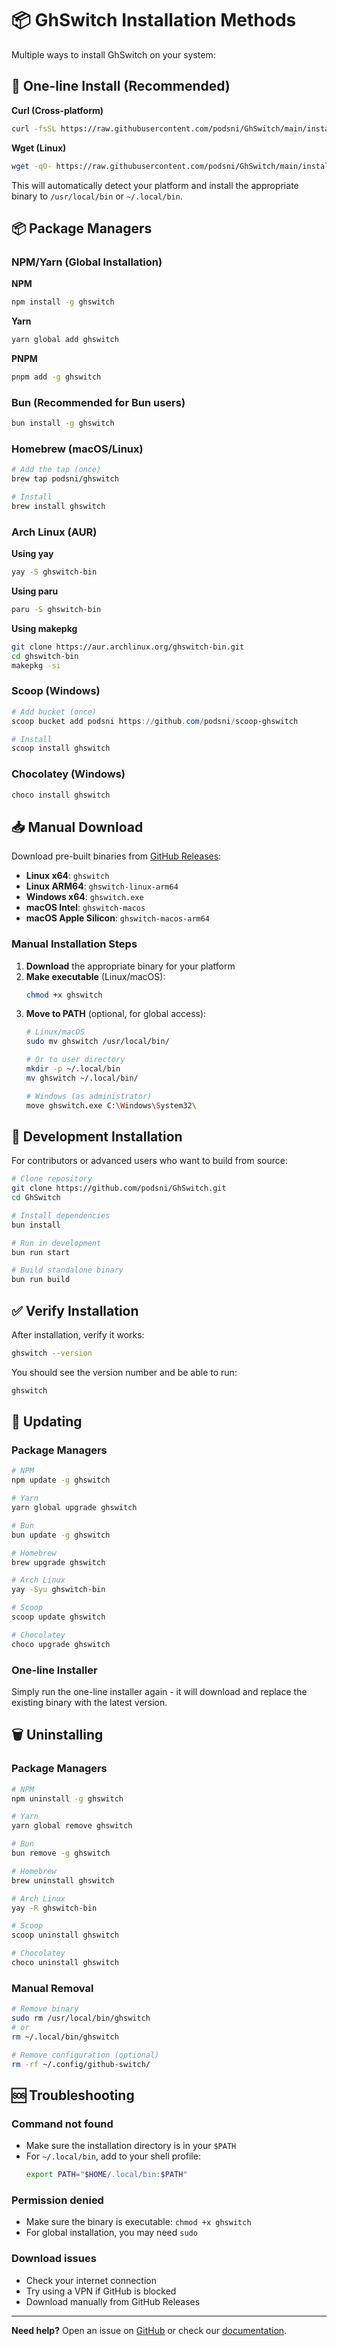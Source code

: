 # 📦 GhSwitch Installation Methods

Multiple ways to install GhSwitch on your system:

## 🚀 One-line Install (Recommended)

**Curl (Cross-platform)**
```bash
curl -fsSL https://raw.githubusercontent.com/podsni/GhSwitch/main/install-curl.sh | bash
```

**Wget (Linux)**
```bash
wget -qO- https://raw.githubusercontent.com/podsni/GhSwitch/main/install-curl.sh | bash
```

This will automatically detect your platform and install the appropriate binary to `/usr/local/bin` or `~/.local/bin`.

## 📦 Package Managers

### NPM/Yarn (Global Installation)

**NPM**
```bash
npm install -g ghswitch
```

**Yarn**
```bash
yarn global add ghswitch
```

**PNPM**
```bash
pnpm add -g ghswitch
```

### Bun (Recommended for Bun users)

```bash
bun install -g ghswitch
```

### Homebrew (macOS/Linux)

```bash
# Add the tap (once)
brew tap podsni/ghswitch

# Install
brew install ghswitch
```

### Arch Linux (AUR)

**Using yay**
```bash
yay -S ghswitch-bin
```

**Using paru**
```bash
paru -S ghswitch-bin
```

**Using makepkg**
```bash
git clone https://aur.archlinux.org/ghswitch-bin.git
cd ghswitch-bin
makepkg -si
```

### Scoop (Windows)

```powershell
# Add bucket (once)
scoop bucket add podsni https://github.com/podsni/scoop-ghswitch

# Install
scoop install ghswitch
```

### Chocolatey (Windows)

```powershell
choco install ghswitch
```

## 📥 Manual Download

Download pre-built binaries from [GitHub Releases](https://github.com/podsni/GhSwitch/releases/latest):

- **Linux x64**: `ghswitch`
- **Linux ARM64**: `ghswitch-linux-arm64`
- **Windows x64**: `ghswitch.exe`
- **macOS Intel**: `ghswitch-macos`
- **macOS Apple Silicon**: `ghswitch-macos-arm64`

### Manual Installation Steps

1. **Download** the appropriate binary for your platform
2. **Make executable** (Linux/macOS):
   ```bash
   chmod +x ghswitch
   ```
3. **Move to PATH** (optional, for global access):
   ```bash
   # Linux/macOS
   sudo mv ghswitch /usr/local/bin/
   
   # Or to user directory
   mkdir -p ~/.local/bin
   mv ghswitch ~/.local/bin/
   
   # Windows (as administrator)
   move ghswitch.exe C:\Windows\System32\
   ```

## 🔧 Development Installation

For contributors or advanced users who want to build from source:

```bash
# Clone repository
git clone https://github.com/podsni/GhSwitch.git
cd GhSwitch

# Install dependencies
bun install

# Run in development
bun run start

# Build standalone binary
bun run build
```

## ✅ Verify Installation

After installation, verify it works:

```bash
ghswitch --version
```

You should see the version number and be able to run:

```bash
ghswitch
```

## 🔄 Updating

### Package Managers
```bash
# NPM
npm update -g ghswitch

# Yarn
yarn global upgrade ghswitch

# Bun
bun update -g ghswitch

# Homebrew
brew upgrade ghswitch

# Arch Linux
yay -Syu ghswitch-bin

# Scoop
scoop update ghswitch

# Chocolatey
choco upgrade ghswitch
```

### One-line Installer
Simply run the one-line installer again - it will download and replace the existing binary with the latest version.

## 🗑️ Uninstalling

### Package Managers
```bash
# NPM
npm uninstall -g ghswitch

# Yarn
yarn global remove ghswitch

# Bun
bun remove -g ghswitch

# Homebrew
brew uninstall ghswitch

# Arch Linux
yay -R ghswitch-bin

# Scoop
scoop uninstall ghswitch

# Chocolatey
choco uninstall ghswitch
```

### Manual Removal
```bash
# Remove binary
sudo rm /usr/local/bin/ghswitch
# or
rm ~/.local/bin/ghswitch

# Remove configuration (optional)
rm -rf ~/.config/github-switch/
```

## 🆘 Troubleshooting

### Command not found
- Make sure the installation directory is in your `$PATH`
- For `~/.local/bin`, add to your shell profile:
  ```bash
  export PATH="$HOME/.local/bin:$PATH"
  ```

### Permission denied
- Make sure the binary is executable: `chmod +x ghswitch`
- For global installation, you may need `sudo`

### Download issues
- Check your internet connection
- Try using a VPN if GitHub is blocked
- Download manually from GitHub Releases

---

**Need help?** Open an issue on [GitHub](https://github.com/podsni/GhSwitch/issues) or check our [documentation](https://github.com/podsni/GhSwitch).
